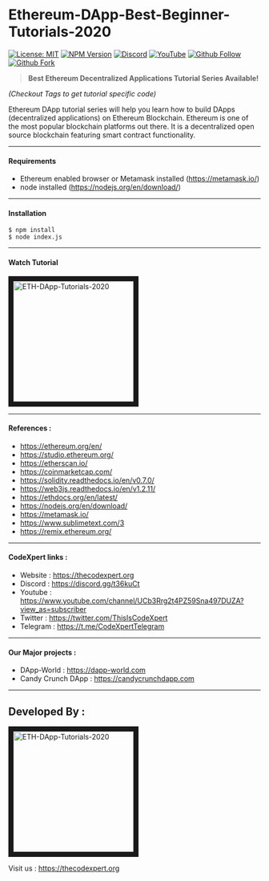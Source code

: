 # Ethereum-DApp-Best-Beginner-Tutorials-2020

[![License: MIT](https://img.shields.io/npm/l/express?color=orange)](https://opensource.org/licenses/MIT)
[![NPM Version](https://img.shields.io/node/v/express?color=blue)]()
[![Discord](https://img.shields.io/discord/475163926187999242?logo=discord)](https://discord.gg/t36kuCt)
[![YouTube](https://img.shields.io/youtube/views/omJRDY6xJss?style=social)](https://www.youtube.com/playlist?list=PLL5pYVd8AWtSx0Gd-0CultL8O67HqvhI4)
[![Github Follow](https://img.shields.io/github/followers/ThisIsCodeXpert?style=social)](https://github.com/ThisIsCodeXpert)
[![Github Fork](https://img.shields.io/github/forks/ThisIsCodeXpert/Ethereum-DApp-Best-Beginner-Tutorials-2020?style=social)](https://github.com/ThisIsCodeXpert/Ethereum-DApp-Best-Beginner-Tutorials-2020)

> **Best Ethereum Decentralized Applications Tutorial Series Available!**

_(Checkout Tags to get tutorial specific code)_

Ethereum DApp tutorial series will help you learn how to build DApps (decentralized applications) on Ethereum Blockchain. Ethereum is one of the most popular blockchain platforms out there. It is a decentralized open source blockchain featuring smart contract functionality.

---

#### Requirements
- Ethereum enabled browser or Metamask installed (https://metamask.io/)
- node installed (https://nodejs.org/en/download/)
---

#### Installation

```
$ npm install
$ node index.js
```
---

#### Watch Tutorial
<a href="https://www.youtube.com/playlist?list=PLL5pYVd8AWtSx0Gd-0CultL8O67HqvhI4" target="_blank">
  <img src="https://thecodexpert.org/images/ETH-DApp-Tutorials-2020.png" alt="ETH-DApp-Tutorials-2020" width="240" border="10" />
</a>

---
#### References :

- https://ethereum.org/en/
- https://studio.ethereum.org/
- https://etherscan.io/
- https://coinmarketcap.com/
- https://solidity.readthedocs.io/en/v0.7.0/
- https://web3js.readthedocs.io/en/v1.2.11/
- https://ethdocs.org/en/latest/
- https://nodejs.org/en/download/
- https://metamask.io/
- https://www.sublimetext.com/3
- https://remix.ethereum.org/

---
#### CodeXpert links :

- Website : https://thecodexpert.org
- Discord : https://discord.gg/t36kuCt
- Youtube : https://www.youtube.com/channel/UCb3Rrg2t4PZ59Sna497DUZA?view_as=subscriber
- Twitter : https://twitter.com/ThisIsCodeXpert
- Telegram : https://t.me/CodeXpertTelegram

---
#### Our Major projects :
- DApp-World : https://dapp-world.com
- Candy Crunch DApp : https://candycrunchdapp.com

---
## Developed By :
<a href="https://thecodexpert.org" target="_blank">
  <img src="https://thecodexpert.org/images/codexpert-logo.png" alt="ETH-DApp-Tutorials-2020" width="240" border="10" />
</a>

Visit us : https://thecodexpert.org
